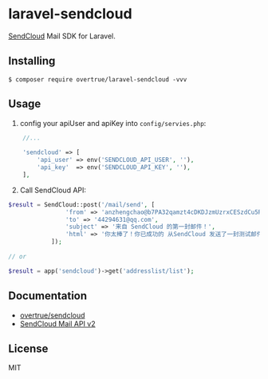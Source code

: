 # laravel-sendcloud

[SendCloud](https://www.sendcloud.net) Mail SDK for Laravel.

## Installing

```shell
$ composer require overtrue/laravel-sendcloud -vvv
```

## Usage

1. config your apiUser and apiKey into `config/servies.php`: 

```php
    //...
    
    'sendcloud' => [
        'api_user' => env('SENDCLOUD_API_USER', ''),
        'api_key'  => env('SENDCLOUD_API_KEY', ''),
    ],
```

2. Call SendCloud API:

```php
$result = SendCloud::post('/mail/send', [
                'from' => 'anzhengchao@b7PA32qamzt4cDKDJzmUzrxCESzdCu5R.sendcloud.org',
                'to' => '44294631@qq.com',
                'subject' => '来自 SendCloud 的第一封邮件！',
                'html' => '你太棒了！你已成功的 从SendCloud 发送了一封测试邮件！',
            ]);
            
// or 

$result = app('sendcloud')->get('addresslist/list');
```

## Documentation

- [overtrue/sendcloud](https://github.com/overtrue/sendcloud) 
- [SendCloud Mail API v2](http://www.sendcloud.net/doc/email_v2/)

## License

MIT